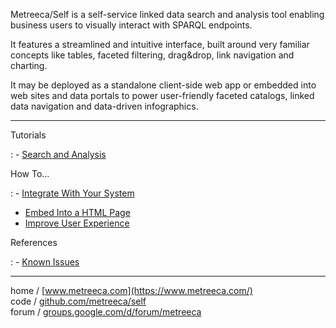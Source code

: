 Metreeca/Self is a self-service linked data search and analysis tool enabling business users to visually interact with SPARQL endpoints.

It features a streamlined and intuitive interface, built around very familiar concepts like tables, faceted filtering, drag&drop, link navigation and charting.

It may be deployed as a standalone client-side web app or embedded into web sites and data portals to power user-friendly faceted catalogs, linked data navigation and data-driven infographics.

---

Tutorials

: - [Search and Analysis](tutorials/search-and-analysis/)

How To…

: - [Integrate With Your System](how-to/integrate-with-your-system)
- [Embed Into a HTML Page](how-to/embed-into-a-html-page)
- [Improve User Experience](how-to/improve-user-experience)


References

: - [Known Issues](references/known-issues)

---

home / [www.metreeca.com](https://www.metreeca.com/)  
code / [github.com/metreeca/self](https://github.com/metreeca/self)  
forum / [groups.google.com/d/forum/metreeca](https://groups.google.com/d/forum/metreeca)
